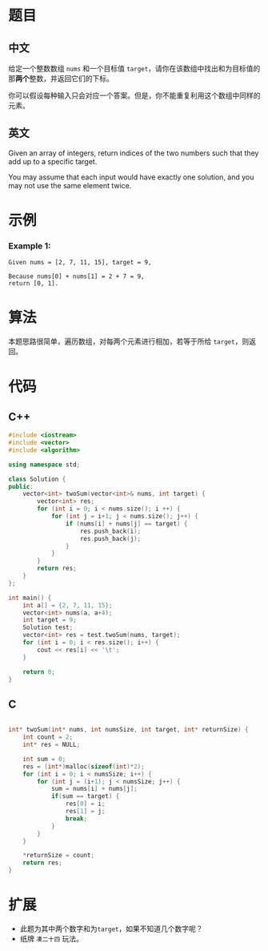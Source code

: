 # 题目

## 中文

给定一个整数数组 `nums` 和一个目标值 `target`，请你在该数组中找出和为目标值的那**两个**整数，并返回它们的下标。

你可以假设每种输入只会对应一个答案。但是，你不能重复利用这个数组中同样的元素。

## 英文

Given an array of integers, return indices of the two numbers such that they add up to a specific target.

You may assume that each input would have exactly one solution, and you may not use the same element twice.



# 示例

### Example 1:

```
Given nums = [2, 7, 11, 15], target = 9,

Because nums[0] + nums[1] = 2 + 7 = 9,
return [0, 1].
```



# 算法

本题思路很简单，遍历数组，对每两个元素进行相加，若等于所给 `target`，则返回。

# 代码

## C++

```c++
#include <iostream>
#include <vector>
#include <algorithm>

using namespace std;

class Solution {
public:
    vector<int> twoSum(vector<int>& nums, int target) {
        vector<int> res;
        for (int i = 0; i < nums.size(); i ++) {
            for (int j = i+1; j < nums.size(); j++) {
                if (nums[i] + nums[j] == target) {
                    res.push_back(i);
                    res.push_back(j);
                }
            }
        }
        return res;
    }
};

int main() {
    int a[] = {2, 7, 11, 15};
    vector<int> nums(a, a+4);
    int target = 9;
    Solution test;
    vector<int> res = test.twoSum(nums, target);
    for (int i = 0; i < res.size(); i++) {
        cout << res[i] << '\t';
    }

    return 0;
}
```



## C

```c

int* twoSum(int* nums, int numsSize, int target, int* returnSize) {
    int count = 2;
    int* res = NULL;

    int sum = 0;
    res = (int*)malloc(sizeof(int)*2);
    for (int i = 0; i < numsSize; i++) {
        for (int j = (i+1); j < numsSize; j++) {
            sum = nums[i] + nums[j];
            if(sum == target) {
                res[0] = i;
                res[1] = j;
                break;
            }
        }
    }

    *returnSize = count;
    return res;
}

```



# 扩展

- 此题为其中两个数字和为`target`，如果不知道几个数字呢？
- 纸牌 `凑二十四` 玩法。
